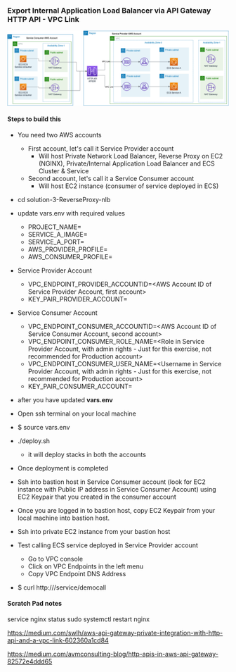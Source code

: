 ### Export Internal Application Load Balancer via API Gateway HTTP API - VPC Link

![](./images/nlb-alb-integration-APIGW-HttpAPI-VPCLink.png)

#### Steps to build this

- You need two AWS accounts
    - First account, let's call it Service Provider account 
        - Will host Private Network Load Balancer, Reverse Proxy on EC2 (NGINX), Private/Internal Application Load Balancer and ECS Cluster & Service
    - Second account, let's call it a Service Consumer account
        - Will host EC2 instance (consumer of service deployed in ECS)

   
- cd solution-3-ReverseProxy-nlb
- update vars.env with required values
    - PROJECT_NAME= <any random name>
    - SERVICE_A_IMAGE=<Do Not Change>
    - SERVICE_A_PORT=<Do Not Change>
    - AWS_PROVIDER_PROFILE=<Do Not Change>
    - AWS_CONSUMER_PROFILE=<Do Not Change>
- Service Provider Account
    - VPC_ENDPOINT_PROVIDER_ACCOUNTID=<AWS Account ID of Service Provider Account, first account>
    - KEY_PAIR_PROVIDER_ACCOUNT=<EC2 Keypair in Service Provider Account>
- Service Consumer Account
    - VPC_ENDPOINT_CONSUMER_ACCOUNTID=<AWS Account ID of Service Consumer Account, second account>
    - VPC_ENDPOINT_CONSUMER_ROLE_NAME=<Role in Service Provider Account, with admin rights - Just for this exercise, not recommended for Production account>
    - VPC_ENDPOINT_CONSUMER_USER_NAME=<Username in Service Provider Account, with admin rights - Just for this exercise, not recommended for Production account>
    - KEY_PAIR_CONSUMER_ACCOUNT=<EC2 Keypair in Service Consumer Account>

- after you have updated **vars.env**

- Open ssh terminal on your local machine

- $ source vars.env

- ./deploy.sh

    - it will deploy stacks in both the accounts

- Once deployment is completed

- Ssh into bastion host in Service Consumer account (look for EC2 instance with Public IP address in Service Consumer Account) using EC2 Keypair that you created in the consumer account

- Once you are logged in to bastion host, copy EC2 Keypair from your local machine into bastion host.

- Ssh into private EC2 instance from your bastion host

- Test calling ECS service deployed in Service Provider account

    - Go to VPC console
    - Click on VPC Endpoints in the left menu
    - Copy VPC Endpoint DNS Address
     
- $ curl http://<VPC Endpoint DNS Address>/service/democall


#### Scratch Pad notes

service nginx status
sudo systemctl restart nginx


https://medium.com/swlh/aws-api-gateway-private-integration-with-http-api-and-a-vpc-link-602360a1cd84


https://medium.com/avmconsulting-blog/http-apis-in-aws-api-gateway-82572e4ddd65


